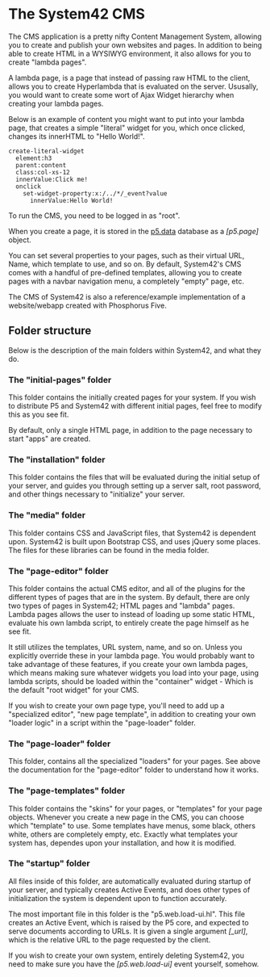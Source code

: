 The System42 CMS
========

The CMS application is a pretty nifty Content Management System, allowing you to create and publish your own websites and pages.
In addition to being able to create HTML in a WYSIWYG environment, it also allows for you to create "lambda pages".

A lambda page, is a page that instead of passing raw HTML to the client, allows you to create Hyperlambda that is evaluated
on the server. Ususally, you would want to create some wort of Ajax Widget hierarchy when creating your lambda pages.

Below is an example of content you might want to put into your lambda page, that creates a simple "literal" widget for you,
which once clicked, changes its innerHTML to "Hello World!".

```
create-literal-widget
  element:h3
  parent:content
  class:col-xs-12
  innerValue:Click me!
  onclick
    set-widget-property:x:/../*/_event?value
      innerValue:Hello World!
```

To run the CMS, you need to be logged in as "root".

When you create a page, it is stored in the [p5.data](/plugins/p5.data/) database as a *[p5.page]* object.

You can set several properties to your pages, such as their virtual URL, Name, which template to use, and so on. By default, System42's 
CMS comes with a handful of pre-defined templates, allowing you to create pages with a navbar navigation menu, a completely "empty" 
page, etc.

The CMS of System42 is also a reference/example implementation of a website/webapp created with Phosphorus Five.

## Folder structure

Below is the description of the main folders within System42, and what they do.

### The "initial-pages" folder

This folder contains the initially created pages for your system. If you wish to distribute P5 and System42 with different initial
pages, feel free to modify this as you see fit.

By default, only a single HTML page, in addition to the page necessary to start "apps" are created.

### The "installation" folder

This folder contains the files that will be evaluated during the initial setup of your server, and guides you through setting up a
server salt, root password, and other things necessary to "initialize" your server.

### The "media" folder

This folder contains CSS and JavaScript files, that System42 is dependent upon. System42 is built upon Bootstrap CSS, and uses
jQuery some places. The files for these libraries can be found in the media folder.

### The "page-editor" folder

This folder contains the actual CMS editor, and all of the plugins for the different types of pages that are in the system.
By default, there are only two types of pages in System42; HTML pages and "lambda" pages. Lambda pages allows the user to instead
of loading up some static HTML, evaluate his own lambda script, to entirely create the page himself as he see fit. 

It still utilizes the templates, URL system, name, and so on. Unless you explicitly override these in your lambda page. You would
probably want to take advantage of these features, if you create your own lambda pages, which means making sure whatever widgets
you load into your page, using lambda scripts, should be loaded within the "container" widget - Which is the default "root widget"
for your CMS.

If you wish to create your own page type, you'll need to add up a "specialized editor", "new page template", in addition to creating
your own "loader logic" in a script within the "page-loader" folder.

### The "page-loader" folder

This folder, contains all the specialized "loaders" for your pages. See above the documentation for the "page-editor" folder to
understand how it works.

### The "page-templates" folder

This folder contains the "skins" for your pages, or "templates" for your page objects. Whenever you create a new page in the CMS,
you can choose which "template" to use. Some templates have menus, some black, others white, others are completely empty, etc.
Exactly what templates your system has, dependes upon your installation, and how it is modified.

### The "startup" folder

All files inside of this folder, are automatically evaluated during startup of your server, and typically creates Active Events, 
and does other types of initialization the system is dependent upon to function accurately.

The most important file in this folder is the "p5.web.load-ui.hl". This file creates an Active Event, which is raised by the
P5 core, and expected to serve documents according to URLs. It is given a single argument *[_url]*, which is the relative URL to the
page requested by the client.

If you wish to create your own system, entirely deleting System42, you need to make sure you have the *[p5.web.load-ui]* event
yourself, somehow.


